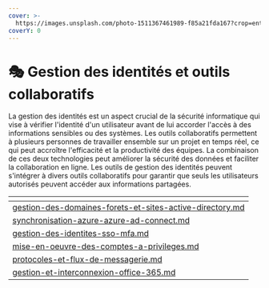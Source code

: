 ```yaml
---
cover: >-
  https://images.unsplash.com/photo-1511367461989-f85a21fda167?crop=entropy&cs=tinysrgb&fm=jpg&ixid=MnwxOTcwMjR8MHwxfHNlYXJjaHwyfHxpZGVudGl0eXxlbnwwfHx8fDE2NzUxNjY4OTk&ixlib=rb-4.0.3&q=80
coverY: 0
---
```


# 🎭 Gestion des identités et outils collaboratifs

La gestion des identités est un aspect crucial de la sécurité informatique qui vise à vérifier l'identité d'un utilisateur avant de lui accorder l'accès à des informations sensibles ou des systèmes. Les outils collaboratifs permettent à plusieurs personnes de travailler ensemble sur un projet en temps réel, ce qui peut accroître l'efficacité et la productivité des équipes. La combinaison de ces deux technologies peut améliorer la sécurité des données et faciliter la collaboration en ligne. Les outils de gestion des identités peuvent s'intégrer à divers outils collaboratifs pour garantir que seuls les utilisateurs autorisés peuvent accéder aux informations partagées.

<table data-card-size="large" data-view="cards"><thead><tr><th data-card-target data-type="content-ref"></th></tr></thead><tbody><tr><td><a href="gestion-des-domaines-forets-et-sites-active-directory.md">gestion-des-domaines-forets-et-sites-active-directory.md</a></td></tr><tr><td><a href="synchronisation-azure-azure-ad-connect.md">synchronisation-azure-azure-ad-connect.md</a></td></tr><tr><td><a href="gestion-des-identites-sso-mfa.md">gestion-des-identites-sso-mfa.md</a></td></tr><tr><td><a href="mise-en-oeuvre-des-comptes-a-privileges.md">mise-en-oeuvre-des-comptes-a-privileges.md</a></td></tr><tr><td><a href="protocoles-et-flux-de-messagerie.md">protocoles-et-flux-de-messagerie.md</a></td></tr><tr><td><a href="gestion-et-interconnexion-office-365.md">gestion-et-interconnexion-office-365.md</a></td></tr></tbody></table>
